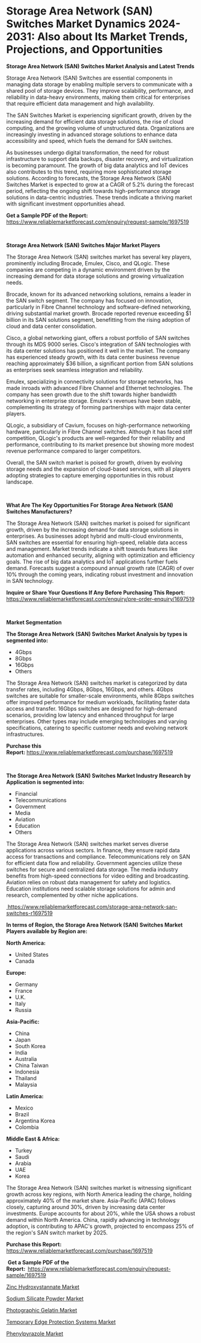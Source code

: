 <p><h1>Storage Area Network (SAN) Switches Market Dynamics 2024-2031: Also about Its Market Trends, Projections, and Opportunities</h1></p><p><strong>Storage Area Network (SAN) Switches Market Analysis and Latest Trends</strong></p>
<p><p>Storage Area Network (SAN) Switches are essential components in managing data storage by enabling multiple servers to communicate with a shared pool of storage devices. They improve scalability, performance, and reliability in data-heavy environments, making them critical for enterprises that require efficient data management and high availability.</p><p>The SAN Switches Market is experiencing significant growth, driven by the increasing demand for efficient data storage solutions, the rise of cloud computing, and the growing volume of unstructured data. Organizations are increasingly investing in advanced storage solutions to enhance data accessibility and speed, which fuels the demand for SAN switches. </p><p>As businesses undergo digital transformation, the need for robust infrastructure to support data backups, disaster recovery, and virtualization is becoming paramount. The growth of big data analytics and IoT devices also contributes to this trend, requiring more sophisticated storage solutions. According to forecasts, the Storage Area Network (SAN) Switches Market is expected to grow at a CAGR of 5.2% during the forecast period, reflecting the ongoing shift towards high-performance storage solutions in data-centric industries. These trends indicate a thriving market with significant investment opportunities ahead.</p></p>
<p><strong>Get a Sample PDF of the Report:&nbsp;</strong> <a href="https://www.reliablemarketforecast.com/enquiry/request-sample/1697519?utm_campaign=1110&utm_medium=2&utm_source=Github&utm_content=ia&utm_term=12122024&utm_id=storage-area-network-san-switches">https://www.reliablemarketforecast.com/enquiry/request-sample/1697519</a></p>
<p>&nbsp;</p>
<p><strong>Storage Area Network (SAN) Switches Major Market Players</strong></p>
<p><p>The Storage Area Network (SAN) switches market has several key players, prominently including Brocade, Emulex, Cisco, and QLogic. These companies are competing in a dynamic environment driven by the increasing demand for data storage solutions and growing virtualization needs.</p><p>Brocade, known for its advanced networking solutions, remains a leader in the SAN switch segment. The company has focused on innovation, particularly in Fibre Channel technology and software-defined networking, driving substantial market growth. Brocade reported revenue exceeding $1 billion in its SAN solutions segment, benefitting from the rising adoption of cloud and data center consolidation.</p><p>Cisco, a global networking giant, offers a robust portfolio of SAN switches through its MDS 9000 series. Cisco's integration of SAN technologies with its data center solutions has positioned it well in the market. The company has experienced steady growth, with its data center business revenue reaching approximately $36 billion, a significant portion from SAN solutions as enterprises seek seamless integration and reliability.</p><p>Emulex, specializing in connectivity solutions for storage networks, has made inroads with advanced Fibre Channel and Ethernet technologies. The company has seen growth due to the shift towards higher bandwidth networking in enterprise storage. Emulex's revenues have been stable, complementing its strategy of forming partnerships with major data center players.</p><p>QLogic, a subsidiary of Cavium, focuses on high-performance networking hardware, particularly in Fibre Channel switches. Although it has faced stiff competition, QLogic's products are well-regarded for their reliability and performance, contributing to its market presence but showing more modest revenue performance compared to larger competitors.</p><p>Overall, the SAN switch market is poised for growth, driven by evolving storage needs and the expansion of cloud-based services, with all players adopting strategies to capture emerging opportunities in this robust landscape.</p></p>
<p>&nbsp;</p>
<p><strong>What Are The Key Opportunities For Storage Area Network (SAN) Switches Manufacturers?</strong></p>
<p><p>The Storage Area Network (SAN) switches market is poised for significant growth, driven by the increasing demand for data storage solutions in enterprises. As businesses adopt hybrid and multi-cloud environments, SAN switches are essential for ensuring high-speed, reliable data access and management. Market trends indicate a shift towards features like automation and enhanced security, aligning with optimization and efficiency goals. The rise of big data analytics and IoT applications further fuels demand. Forecasts suggest a compound annual growth rate (CAGR) of over 10% through the coming years, indicating robust investment and innovation in SAN technology.</p></p>
<p><strong>Inquire or Share Your Questions If Any Before Purchasing This Report:</strong> <a href="https://www.reliablemarketforecast.com/enquiry/pre-order-enquiry/1697519?utm_campaign=1110&utm_medium=2&utm_source=Github&utm_content=ia&utm_term=12122024&utm_id=storage-area-network-san-switches">https://www.reliablemarketforecast.com/enquiry/pre-order-enquiry/1697519</a></p>
<p>&nbsp;</p>
<p><strong>Market Segmentation</strong></p>
<p><strong>The Storage Area Network (SAN) Switches Market Analysis by types is segmented into:</strong></p>
<p><ul><li>4Gbps</li><li>8Gbps</li><li>16Gbps</li><li>Others</li></ul></p>
<p><p>The Storage Area Network (SAN) switches market is categorized by data transfer rates, including 4Gbps, 8Gbps, 16Gbps, and others. 4Gbps switches are suitable for smaller-scale environments, while 8Gbps switches offer improved performance for medium workloads, facilitating faster data access and transfer. 16Gbps switches are designed for high-demand scenarios, providing low latency and enhanced throughput for large enterprises. Other types may include emerging technologies and varying specifications, catering to specific customer needs and evolving network infrastructures.</p></p>
<p><strong>Purchase this Report:&nbsp;</strong><a href="https://www.reliablemarketforecast.com/purchase/1697519?utm_campaign=1110&utm_medium=2&utm_source=Github&utm_content=ia&utm_term=12122024&utm_id=storage-area-network-san-switches">https://www.reliablemarketforecast.com/purchase/1697519</a></p>
<p>&nbsp;</p>
<p><strong>The Storage Area Network (SAN) Switches Market Industry Research by Application is segmented into:</strong></p>
<p><ul><li>Financial</li><li>Telecommunications</li><li>Government</li><li>Media</li><li>Aviation</li><li>Education</li><li>Others</li></ul></p>
<p><p>The Storage Area Network (SAN) switches market serves diverse applications across various sectors. In finance, they ensure rapid data access for transactions and compliance. Telecommunications rely on SAN for efficient data flow and reliability. Government agencies utilize these switches for secure and centralized data storage. The media industry benefits from high-speed connections for video editing and broadcasting. Aviation relies on robust data management for safety and logistics. Education institutions need scalable storage solutions for admin and research, complemented by other niche applications.</p></p>
<p><a href="https://www.reliablemarketforecast.com/storage-area-network-san-switches-r1697519?utm_campaign=1110&utm_medium=2&utm_source=Github&utm_content=ia&utm_term=12122024&utm_id=storage-area-network-san-switches">&nbsp;https://www.reliablemarketforecast.com/storage-area-network-san-switches-r1697519</a></p>
<p><strong>In terms of Region, the Storage Area Network (SAN) Switches Market Players available by Region are:</strong></p>
<p>
    <p> <strong> North America: </strong>
        <ul>
            <li>United States</li>
            <li>Canada</li>
        </ul>
        </p> 
    <p> <strong> Europe: </strong>
        <ul>
            <li>Germany</li>
            <li>France</li>
            <li>U.K.</li>
            <li>Italy</li>
            <li>Russia</li>
        </ul>
        </p> 
    <p> <strong> Asia-Pacific: </strong>
        <ul>
            <li>China</li>
            <li>Japan</li>
            <li>South Korea</li>
            <li>India</li>
            <li>Australia</li>
            <li>China Taiwan</li>
            <li>Indonesia</li>
            <li>Thailand</li>
            <li>Malaysia</li>
        </ul>
        </p> 
    <p> <strong> Latin America: </strong>
        <ul>
            <li>Mexico</li>
            <li>Brazil</li>
            <li>Argentina Korea</li>
            <li>Colombia</li>
        </ul>
        </p> 
    <p> <strong> Middle East & Africa: </strong>
        <ul>
            <li>Turkey</li>
            <li>Saudi</li>
            <li>Arabia</li>
            <li>UAE</li>
            <li>Korea</li>
        </ul>
    </p>
    </p>
<p><p>The Storage Area Network (SAN) switches market is witnessing significant growth across key regions, with North America leading the charge, holding approximately 40% of the market share. Asia-Pacific (APAC) follows closely, capturing around 30%, driven by increasing data center investments. Europe accounts for about 20%, while the USA shows a robust demand within North America. China, rapidly advancing in technology adoption, is contributing to APAC's growth, projected to encompass 25% of the region's SAN switch market by 2025.</p></p>
<p><strong>Purchase this Report: </strong><a href="https://www.reliablemarketforecast.com/purchase/1697519?utm_campaign=1110&utm_medium=2&utm_source=Github&utm_content=ia&utm_term=12122024&utm_id=storage-area-network-san-switches">https://www.reliablemarketforecast.com/purchase/1697519</a></p>
<p>&nbsp;<strong>Get a Sample PDF of the Report:&nbsp;&nbsp;</strong><a href="https://www.reliablemarketforecast.com/enquiry/request-sample/1697519?utm_campaign=1110&utm_medium=2&utm_source=Github&utm_content=ia&utm_term=12122024&utm_id=storage-area-network-san-switches">https://www.reliablemarketforecast.com/enquiry/request-sample/1697519</a></p>
<p><strong></strong></p>
<p><p><a href="https://www.linkedin.com/pulse/zinc-hydroxystannate-market-analysis-new-trends-size-growth-otmme?utm_campaign=1110&utm_medium=2&utm_source=Github&utm_content=ia&utm_term=12122024&utm_id=storage-area-network-san-switches">Zinc Hydroxystannate Market</a></p><p><a href="https://www.linkedin.com/pulse/analyzing-hashub-gbd8f?utm_campaign=1110&utm_medium=2&utm_source=Github&utm_content=ia&utm_term=12122024&utm_id=storage-area-network-san-switches">Sodium Silicate Powder Market</a></p><p><a href="https://www.linkedin.com/pulse/p-factrackr-ho6he?utm_campaign=1110&utm_medium=2&utm_source=Github&utm_content=ia&utm_term=12122024&utm_id=storage-area-network-san-switches">Photographic Gelatin Market</a></p><p><a href="https://www.linkedin.com/pulse/analyzing-hashub-gbd8f?utm_campaign=1110&utm_medium=2&utm_source=Github&utm_content=ia&utm_term=12122024&utm_id=storage-area-network-san-switches">Temporary Edge Protection Systems Market</a></p><p><a href="https://www.linkedin.com/pulse/p-factrackr-ho6he?utm_campaign=1110&utm_medium=2&utm_source=Github&utm_content=ia&utm_term=12122024&utm_id=storage-area-network-san-switches">Phenylpyrazole Market</a></p></p>